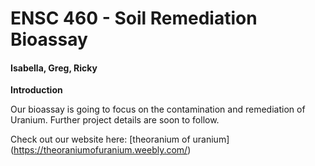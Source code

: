 # ENSC 460 - Soil Remediation Bioassay

#### Isabella, Greg, Ricky

**Introduction**

Our bioassay is going to focus on the contamination and remediation of Uranium. Further project details are soon to follow.


Check out our website here: [theoranium of uranium] (https://theoraniumofuranium.weebly.com/)
